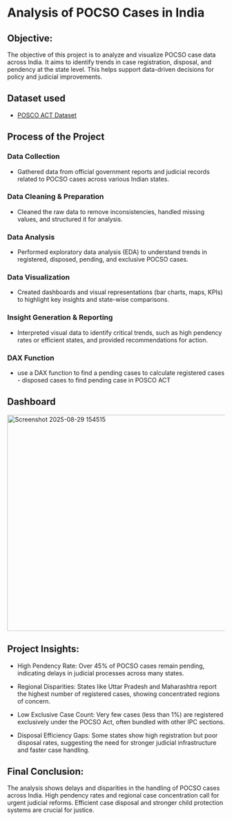 # Analysis of POCSO Cases in India

## Objective:
The objective of this project is to analyze and visualize POCSO case data across India. It aims to identify trends in case registration, disposal, and pendency at the state level. This helps support data-driven decisions for policy and judicial improvements.


## Dataset used
- <a href="https://github.com/sakthi-0824/Power-BI-Dashboard/blob/main/POSCO%20ACT%20in%20India.csv">POSCO ACT Dataset</a>

## Process of the Project

### Data Collection
- Gathered data from official government reports and judicial records related to POCSO cases across various Indian states.

### Data Cleaning & Preparation
- Cleaned the raw data to remove inconsistencies, handled missing values, and structured it for analysis.

### Data Analysis
- Performed exploratory data analysis (EDA) to understand trends in registered, disposed, pending, and exclusive POCSO cases.

### Data Visualization
- Created dashboards and visual representations (bar charts, maps, KPIs) to highlight key insights and state-wise comparisons.

### Insight Generation & Reporting
- Interpreted visual data to identify critical trends, such as high pendency rates or efficient states, and provided recommendations for action.

### DAX Function
- use a DAX function to find a pending cases to calculate registered cases - disposed cases to find pending case in POSCO ACT


## Dashboard
<img width="914" height="501" alt="Screenshot 2025-08-29 154515" src="https://github.com/user-attachments/assets/c32c16a0-f957-4267-9074-db07fbc7df5f" />

## Project Insights:

- High Pendency Rate: Over 45% of POCSO cases remain pending, indicating delays in judicial processes across many states.

- Regional Disparities: States like Uttar Pradesh and Maharashtra report the highest number of registered cases, showing concentrated regions of concern.

- Low Exclusive Case Count: Very few cases (less than 1%) are registered exclusively under the POCSO Act, often bundled with other IPC sections.

- Disposal Efficiency Gaps: Some states show high registration but poor disposal rates, suggesting the need for stronger judicial infrastructure and faster case handling.

## Final Conclusion:
The analysis shows delays and disparities in the handling of POCSO cases across India.
High pendency rates and regional case concentration call for urgent judicial reforms.
Efficient case disposal and stronger child protection systems are crucial for justice.
